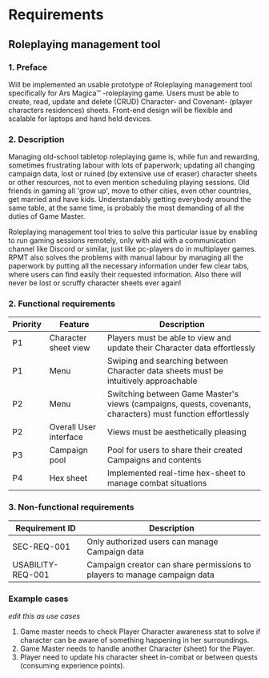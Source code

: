 # Requirements

## Roleplaying management tool

### 1. Preface

Will be implemented an usable prototype of Roleplaying management tool specifically for Ars Magica:tm: -roleplaying game. Users must be able to create, read, update and delete (CRUD) Character- and Covenant- (player characters residences) sheets. Front-end design will be flexible and scalable for laptops and hand held devices.

### 2. Description

Managing old-school tabletop roleplaying game is, while fun and rewarding, sometimes frustrating labour with lots of paperwork; updating all changing campaign data, lost or ruined (by extensive use of eraser) character sheets or other resources, not to even mention scheduling playing sessions. Old friends in gaming all 'grow up', move to other cities, even other countries, get married and have kids. Understandably getting everybody around the same table, at the same time, is probably the most demanding of all the duties of Game Master.

Roleplaying management tool tries to solve this particular issue by enabling to run gaming sessions remotely, only with aid with a communication channel like Discord or similar, just like pc-players do in multiplayer games. RPMT also solves the problems with manual labour by managing all the paperwork by putting all the necessary information under few clear tabs, where users can find easily their requested information. Also there will never be lost or scruffy character sheets ever again!

### 2. Functional requirements

|Priority|Feature|Description|
|--|--|--|
|P1|Character sheet view|Players must be able to view and update their Character data effortlessly|
|P1|Menu|Swiping and searching between Character data sheets must be intuitively approachable|
|P2|Menu|Switching between Game Master's views (campaigns, quests, covenants, characters) must function effortlessly|
|P2|Overall User interface|Views must be aesthetically pleasing|
|P3|Campaign pool|Pool for users to share their created Campaigns and contents|
|P4|Hex sheet|Implemented real-time hex-sheet to manage combat situations|

### 3. Non-functional requirements

|Requirement ID|Description|
|--|--|
|SEC-REQ-001|Only authorized users can manage Campaign data|
|USABILITY-REQ-001|Campaign creator can share permissions to players to manage campaign data|

### Example cases

*edit this as use cases*

1. Game master needs to check Player Character awareness stat to solve if character can be aware of something happening in her surroundings.
2. Game Master needs to handle another Character (sheet) for the Player.
3. Player need to update his character sheet in-combat or between quests (consuming experience points).